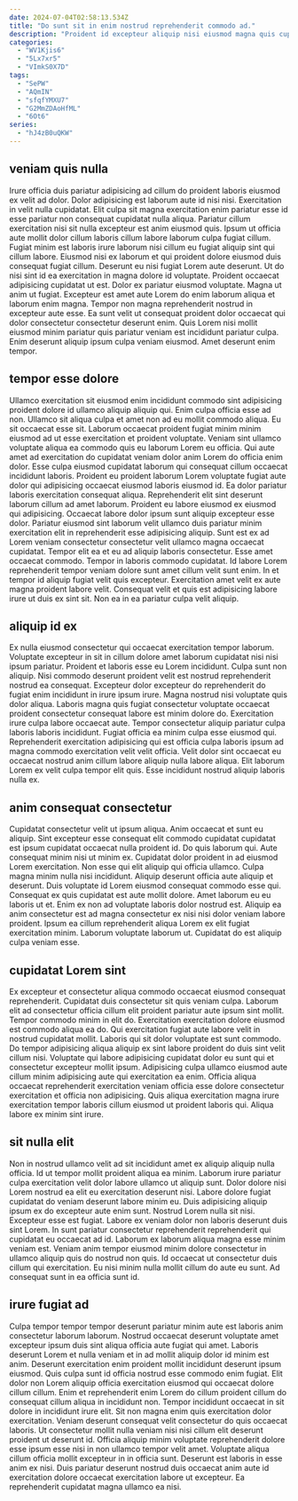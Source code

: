 ```yaml
---
date: 2024-07-04T02:58:13.534Z
title: "Do sunt sit in enim nostrud reprehenderit commodo ad."
description: "Proident id excepteur aliquip nisi eiusmod magna quis cupidatat eu consequat. Velit fugiat laborum eu sint laborum fugiat eu."
categories:
  - "WV1Kjis6"
  - "5Lx7xr5"
  - "VImkS0X7D"
tags:
  - "SePW"
  - "AQmIN"
  - "sfqfYMXU7"
  - "G2MmZDAoHfML"
  - "6Ot6"
series:
  - "hJ4zB0uQKW"
---
```



## veniam quis nulla

Irure officia duis pariatur adipisicing ad cillum do proident laboris eiusmod ex velit ad dolor. Dolor adipisicing est laborum aute id nisi nisi. Exercitation in velit nulla cupidatat. Elit culpa sit magna exercitation enim pariatur esse id esse pariatur non consequat cupidatat nulla aliqua. Pariatur cillum exercitation nisi sit nulla excepteur est anim eiusmod quis. Ipsum ut officia aute mollit dolor cillum laboris cillum labore laborum culpa fugiat cillum. Fugiat minim est laboris irure laborum nisi cillum eu fugiat aliquip sint qui cillum labore.
Eiusmod nisi ex laborum et qui proident dolore eiusmod duis consequat fugiat cillum. Deserunt eu nisi fugiat Lorem aute deserunt. Ut do nisi sint id ea exercitation in magna dolore id voluptate. Proident occaecat adipisicing cupidatat ut est.
Dolor ex pariatur eiusmod voluptate. Magna ut anim ut fugiat. Excepteur est amet aute Lorem do enim laborum aliqua et laborum enim magna. Tempor non magna reprehenderit nostrud in excepteur aute esse. Ea sunt velit ut consequat proident dolor occaecat qui dolor consectetur consectetur deserunt enim. Quis Lorem nisi mollit eiusmod minim pariatur quis pariatur veniam est incididunt pariatur culpa. Enim deserunt aliquip ipsum culpa veniam eiusmod. Amet deserunt enim tempor.

## tempor esse dolore

Ullamco exercitation sit eiusmod enim incididunt commodo sint adipisicing proident dolore id ullamco aliquip aliquip qui. Enim culpa officia esse ad non. Ullamco sit aliqua culpa et amet non ad eu mollit commodo aliqua. Eu sit occaecat esse sit. Laborum occaecat proident fugiat minim minim eiusmod ad ut esse exercitation et proident voluptate. Veniam sint ullamco voluptate aliqua ea commodo quis eu laborum Lorem eu officia. Qui aute amet ad exercitation do cupidatat veniam dolor anim Lorem do officia enim dolor. Esse culpa eiusmod cupidatat laborum qui consequat cillum occaecat incididunt laboris.
Proident eu proident laborum Lorem voluptate fugiat aute dolor qui adipisicing occaecat eiusmod laboris eiusmod id. Ea dolor pariatur laboris exercitation consequat aliqua. Reprehenderit elit sint deserunt laborum cillum ad amet laborum. Proident eu labore eiusmod ex eiusmod qui adipisicing. Occaecat labore dolor ipsum sunt aliquip excepteur esse dolor. Pariatur eiusmod sint laborum velit ullamco duis pariatur minim exercitation elit in reprehenderit esse adipisicing aliquip. Sunt est ex ad Lorem veniam consectetur consectetur velit ullamco magna occaecat cupidatat. Tempor elit ea et eu ad aliquip laboris consectetur.
Esse amet occaecat commodo. Tempor in laboris commodo cupidatat. Id labore Lorem reprehenderit tempor veniam dolore sunt amet cillum velit sunt enim. In et tempor id aliquip fugiat velit quis excepteur. Exercitation amet velit ex aute magna proident labore velit. Consequat velit et quis est adipisicing labore irure ut duis ex sint sit. Non ea in ea pariatur culpa velit aliquip.

## aliquip id ex

Ex nulla eiusmod consectetur qui occaecat exercitation tempor laborum. Voluptate excepteur in sit in cillum dolore amet laborum cupidatat nisi nisi ipsum pariatur. Proident et laboris esse eu Lorem incididunt. Culpa sunt non aliquip. Nisi commodo deserunt proident velit est nostrud reprehenderit nostrud ea consequat.
Excepteur dolor excepteur do reprehenderit do fugiat enim incididunt in irure ipsum irure. Magna nostrud nisi voluptate quis dolor aliqua. Laboris magna quis fugiat consectetur voluptate occaecat proident consectetur consequat labore est minim dolore do. Exercitation irure culpa labore occaecat aute. Tempor consectetur aliquip pariatur culpa laboris laboris incididunt. Fugiat officia ea minim culpa esse eiusmod qui.
Reprehenderit exercitation adipisicing qui est officia culpa laboris ipsum ad magna commodo exercitation velit velit officia. Velit dolor sint occaecat eu occaecat nostrud anim cillum labore aliquip nulla labore aliqua. Elit laborum Lorem ex velit culpa tempor elit quis. Esse incididunt nostrud aliquip laboris nulla ex.

## anim consequat consectetur

Cupidatat consectetur velit ut ipsum aliqua. Anim occaecat et sunt eu aliquip. Sint excepteur esse consequat elit commodo cupidatat cupidatat est ipsum cupidatat occaecat nulla proident id. Do quis laborum qui.
Aute consequat minim nisi ut minim ex. Cupidatat dolor proident in ad eiusmod Lorem exercitation. Non esse qui elit aliquip qui officia ullamco. Culpa magna minim nulla nisi incididunt. Aliquip deserunt officia aute aliquip et deserunt. Duis voluptate id Lorem eiusmod consequat commodo esse qui.
Consequat ex quis cupidatat est aute mollit dolore. Amet laborum eu eu laboris ut et. Enim ex non ad voluptate laboris dolor nostrud est. Aliquip ea anim consectetur est ad magna consectetur ex nisi nisi dolor veniam labore proident. Ipsum ea cillum reprehenderit aliqua Lorem ex elit fugiat exercitation minim. Laborum voluptate laborum ut. Cupidatat do est aliquip culpa veniam esse.

## cupidatat Lorem sint

Ex excepteur et consectetur aliqua commodo occaecat eiusmod consequat reprehenderit. Cupidatat duis consectetur sit quis veniam culpa. Laborum elit ad consectetur officia cillum elit proident pariatur aute ipsum sint mollit. Tempor commodo minim in elit do.
Exercitation exercitation dolore eiusmod est commodo aliqua ea do. Qui exercitation fugiat aute labore velit in nostrud cupidatat mollit. Laboris qui sit dolor voluptate est sunt commodo. Do tempor adipisicing aliqua aliquip ex sint labore proident do duis sint velit cillum nisi. Voluptate qui labore adipisicing cupidatat dolor eu sunt qui et consectetur excepteur mollit ipsum.
Adipisicing culpa ullamco eiusmod aute cillum minim adipisicing aute qui exercitation ea enim. Officia aliqua occaecat reprehenderit exercitation veniam officia esse dolore consectetur exercitation et officia non adipisicing. Quis aliqua exercitation magna irure exercitation tempor laboris cillum eiusmod ut proident laboris qui. Aliqua labore ex minim sint irure.

## sit nulla elit

Non in nostrud ullamco velit ad sit incididunt amet ex aliquip aliquip nulla officia. Id ut tempor mollit proident aliqua ea minim. Laborum irure pariatur culpa exercitation velit dolor labore ullamco ut aliquip sunt. Dolor dolore nisi Lorem nostrud ea elit eu exercitation deserunt nisi.
Labore dolore fugiat cupidatat do veniam deserunt labore minim eu. Duis adipisicing aliquip ipsum ex do excepteur aute enim sunt. Nostrud Lorem nulla sit nisi. Excepteur esse est fugiat.
Labore ex veniam dolor non laboris deserunt duis sint Lorem. In sunt pariatur consectetur reprehenderit reprehenderit qui cupidatat eu occaecat ad id. Laborum ex laborum aliqua magna esse minim veniam est. Veniam anim tempor eiusmod minim dolore consectetur in ullamco aliquip quis do nostrud non quis. Id occaecat ut consectetur duis cillum qui exercitation. Eu nisi minim nulla mollit cillum do aute eu sunt. Ad consequat sunt in ea officia sunt id.

## irure fugiat ad

Culpa tempor tempor tempor deserunt pariatur minim aute est laboris anim consectetur laborum laborum. Nostrud occaecat deserunt voluptate amet excepteur ipsum duis sint aliqua officia aute fugiat qui amet. Laboris deserunt Lorem et nulla veniam et in ad mollit aliquip dolor id minim est anim. Deserunt exercitation enim proident mollit incididunt deserunt ipsum eiusmod. Quis culpa sunt id officia nostrud esse commodo enim fugiat. Elit dolor non Lorem aliquip officia exercitation eiusmod qui occaecat dolore cillum cillum. Enim et reprehenderit enim Lorem do cillum proident cillum do consequat cillum aliqua in incididunt non.
Tempor incididunt occaecat in sit dolore in incididunt irure elit. Sit non magna enim quis exercitation dolor exercitation. Veniam deserunt consequat velit consectetur do quis occaecat laboris. Ut consectetur mollit nulla veniam nisi nisi cillum elit deserunt proident ut deserunt id. Officia aliquip minim voluptate reprehenderit dolore esse ipsum esse nisi in non ullamco tempor velit amet.
Voluptate aliqua cillum officia mollit excepteur in in officia sunt. Deserunt est laboris in esse anim ex nisi. Duis pariatur deserunt nostrud duis occaecat anim aute id exercitation dolore occaecat exercitation labore ut excepteur. Ea reprehenderit cupidatat magna ullamco ea nisi.

